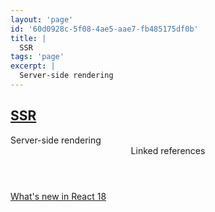 ```yaml
---
layout: 'page'
id: '60d0928c-5f08-4ae5-aae7-fb485175df0b'
title: |
  SSR
tags: 'page'
excerpt: |
  Server-side rendering
---
```


<h2 class="text-3xl font-semibold mb-4"><a class="rounded-sm focus:outline-none focus:ring-2 focus:ring-offset-2 dark:focus:ring-offset-gray-900 dark:focus:ring-pink-400 focus:ring-pink-700" href="/pages/ssr">SSR</a></h2>

<div class="space-y-3">
<div class="element-block ml-0"><div class="flex-1">Server-side rendering</div></div>
</div>


<section class="mt-8 space-y-2">
<header class="text-gray-500 dark:text-gray-400">Linked references</header>
<a class="block bg-gray-100 dark:bg-gray-800 p-4 rounded text-teal-700 dark:text-teal-400 focus:outline-none focus:ring-2 focus:ring-offset-2 dark:focus:ring-offset-gray-900 focus:ring-teal-700 dark:focus:ring-teal-400 hover:ring-2 hover:ring-offset-2 dark:hover:ring-offset-gray-900 dark:hover:ring-teal-400 hover:ring-teal-700" href="/pages/what's-new-in-react-18">What's new in React 18</a>
  </section>
